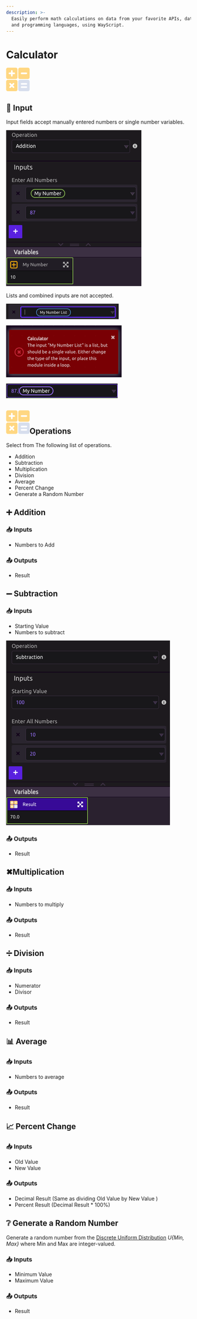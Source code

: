 ```yaml
---
description: >-
  Easily perform math calculations on data from your favorite APIs, databases,
  and programming languages, using WayScript.
---
```


# Calculator

![Do Math.](../../.gitbook/assets/calculator.png)

## 🔢 Input

Input fields accept manually entered numbers or single number variables.

![](../../.gitbook/assets/screen-shot-2019-07-16-at-1.14.34-pm.png)

Lists and combined inputs are not accepted.

![](../../.gitbook/assets/screen-shot-2019-07-16-at-1.17.59-pm.png)

![Dragging in a list variable throws this error.](../../.gitbook/assets/screen-shot-2019-07-16-at-1.11.37-pm.png)

![This entry will be cleared automatically](../../.gitbook/assets/screen-shot-2019-07-16-at-1.17.13-pm.png)

## ![](../../.gitbook/assets/calculator.png)Operations

Select from The following list of operations.

* Addition
* Subtraction
* Multiplication
* Division
* Average
* Percent Change
* Generate a Random Number

## ➕ Addition

### 📥 Inputs

* Numbers to Add

### 📤 Outputs

* Result

## ➖ Subtraction

### 📥 Inputs

* Starting Value
* Numbers to subtract

![](../../.gitbook/assets/screen-shot-2019-07-16-at-1.47.47-pm%20%281%29%20%282%29.png)

### 📤 Outputs

* Result

## ✖Multiplication

### 📥 Inputs

* Numbers to multiply

### 📤 Outputs

* Result

## ➗ Division

### 📥 Inputs

* Numerator
* Divisor

### 📤 Outputs

* Result

## 📊 Average

### 📥 Inputs

* Numbers to average

### 📤 Outputs

* Result

## 📈 Percent Change

### 📥 Inputs

* Old Value
* New Value

### 📤 Outputs

* Decimal Result \(Same as dividing Old Value by New Value \)
* Percent Result \(Decimal Result \* 100%\)

## ❔ Generate a Random Number

Generate a random number from the [Discrete Uniform Distribution](https://en.wikipedia.org/wiki/Discrete_uniform_distribution) _U{Min, Max}_ where Min and Max are integer-valued.

### 📥 Inputs

* Minimum Value
* Maximum Value

### 📤 Outputs

* Result


